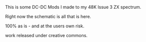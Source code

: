 This is some DC-DC Mods I made to my 48K Issue 3 ZX spectrum.

Right now the schematic is all that is here.

100% as is - and at the users own risk.

work released under creative commons.
